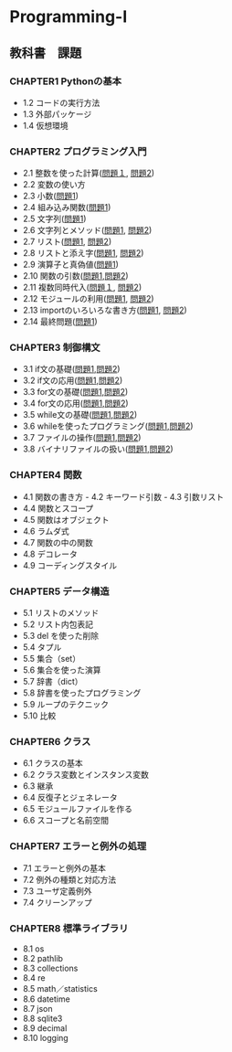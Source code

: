 # Programming-I
## 教科書　課題
### CHAPTER1 **Pythonの基本**
- 1.2 コードの実行方法
- 1.3 外部パッケージ
- 1.4 仮想環境
### CHAPTER2 **プログラミング入門**
- 2.1 整数を使った計算([問題１](ch2/Q2/Q2_1_1.py), [問題2](ch2/Q2/Q2_1_2.py))
- 2.2 変数の使い方
- 2.3 小数([問題1](ch2/Q2/Q2_3_1.py))
- 2.4 組み込み関数([問題1](ch2/Q2/Q2_4_1.py))
- 2.5 文字列([問題1](ch2/Q2/Q2_5_2.py))
- 2.6 文字列とメソッド([問題1](ch2/Q2/Q2_6_1.py), [問題2](ch2/Q2/Q2_6_2.py))
- 2.7 リスト([問題1](ch2/Q2/Q2_7_1.py), [問題2](ch2/Q2/Q2_7_2.py))
- 2.8 リストと添え字([問題1](ch2/Q2/Q2_8_1.py), [問題2](ch2/Q2/Q2_8_2.py))
- 2.9 演算子と真偽値([問題1](ch2/Q2/Q2_9_1.py))
- 2.10 関数の引数([問題1](ch2/Q2/Q2_10_1.py),[問題2](ch2/Q2/Q2_10_2.py))
- 2.11 複数同時代入([問題１](ch2/Q2/Q2_11_1.py), [問題2](ch2/Q2/Q2_11_2.py))
- 2.12 モジュールの利用([問題1](ch2/Q2/Q2_12_1.py), [問題2](ch2/Q2/Q2_12_2.py))
- 2.13 importのいろいろな書き方([問題1](ch2/Q2/Q2_13_1.py), [問題2](ch2/Q2/Q2_13_2.py))
- 2.14 最終問題([問題1](ch2/Q2/Q2_final.py))
### CHAPTER3 **制御構文**
- 3.1 if文の基礎([問題1](ch2/Q3/Q3_1_1.py),[問題2](ch2/Q3/Q3_1_2.py))
- 3.2 if文の応用([問題1](ch2/Q3/Q3_2_1.py),[問題2](ch2/Q3/Q3_2_2.py))
- 3.3 for文の基礎([問題1](ch2/Q3/Q3_3_1.py),[問題2](ch2/Q3/Q3_3_2.py))
- 3.4 for文の応用([問題1](ch2/Q3/Q3_4_1.py),[問題2](ch2/Q3/Q3_4_2.py))
- 3.5 while文の基礎([問題1](ch2/Q3/Q3_5_1.py),[問題2](ch2/Q3/Q3_5_2.py))
- 3.6 whileを使ったプログラミング([問題1](ch2/Q3/Q3_6_1.py),[問題2](ch2/Q3/Q3_6_2.py))
- 3.7 ファイルの操作([問題1](ch2/Q3/Q3_7_1.py),[問題2](ch2/Q3/Q3_7_2.py))
- 3.8 バイナリファイルの扱い([問題1](ch2/Q3/Q3_8_1.py),[問題2](ch2/Q3/Q3_8_2.py))
### CHAPTER4 **関数**
- 4.1 関数の書き方 - 4.2 キーワード引数 - 4.3 引数リスト
- 4.4 関数とスコープ
- 4.5 関数はオブジェクト
- 4.6 ラムダ式
- 4.7 関数の中の関数
- 4.8 デコレータ
- 4.9 コーディングスタイル
### CHAPTER5 **データ構造**
- 5.1 リストのメソッド
- 5.2 リスト内包表記
- 5.3 del を使った削除
- 5.4 タプル
- 5.5 集合（set）
- 5.6 集合を使った演算
- 5.7 辞書（dict）
- 5.8 辞書を使ったプログラミング
- 5.9 ループのテクニック
- 5.10 比較
### CHAPTER6 **クラス**
- 6.1 クラスの基本
- 6.2 クラス変数とインスタンス変数
- 6.3 継承
- 6.4 反復子とジェネレータ
- 6.5 モジュールファイルを作る
- 6.6 スコープと名前空間
### CHAPTER7 **エラーと例外の処理**
- 7.1 エラーと例外の基本
- 7.2 例外の種類と対応方法
- 7.3 ユーザ定義例外
- 7.4 クリーンアップ
### CHAPTER8 **標準ライブラリ**
- 8.1 os
- 8.2 pathlib
- 8.3 collections
- 8.4 re
- 8.5 math／statistics
- 8.6 datetime
- 8.7 json
- 8.8 sqlite3
- 8.9 decimal
- 8.10 logging


